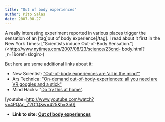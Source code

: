 ```yaml
---
title: "Out of body experiences"
author: Pito Salas
date: 2007-08-27
---
```




A really interesting experiment reported in various places trigger the
sensation of an [tag]out of body experience[/tag]. I read about it first in
the New York Times: ["Scientists induce Out-of-Body
Sensation."](<http://www.nytimes.com/2007/08/23/science/23cnd-
body.html?_r=1&oref=slogin>)

But here are some additional links about it:

  * New Scientist: ["Out-of-body experiences are 'all in the mind'"](<http://www.newscientist.com/article.ns?id=dn12531&feedId=online-news_rss20>)
  * Ars Technica: ["On-demand out-of-body-experiences: all you need are VR goggles and a stick"](<http://arstechnica.com/news.ars/post/20070823-on-demand-out-of-body-experiences-all-you-need-are-vr-goggles-and-a-stick.html>)
  * Mind Hacks: "[Do try this at home"](<http://www.mindhacks.com/blog/2007/08/induced_outofbody_.html>). 

[youtube=http://www.youtube.com/watch?v=4PQAc_Z2OfQ&w=425&h=350]


* **Link to site:** **[Out of body experiences](None)**
